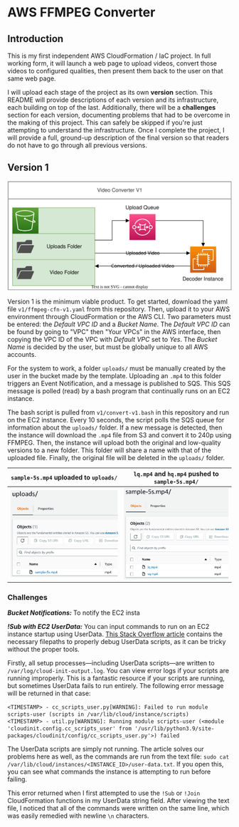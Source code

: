# AWS FFMPEG Converter

## Introduction
This is my first independent AWS CloudFormation / IaC project. In full working form, it will launch a web page to upload videos, convert those videos to configured qualities, then present them back to the user on that same web page.

I will upload each stage of the project as its own **version** section. This README will provide descriptions of each version and its infrastructure, each building on top of the last. Additionally, there will be a **challenges** section for each version, documenting problems that had to be overcome in the making of this project. This can safely be skipped if you're just attempting to understand the infrastructure. Once I complete the project, I will provide a full, ground-up description of the final version so that readers do not have to go through all previous versions.

## Version 1
![Diagram](https://raw.githubusercontent.com/joeyolson18/aws-ffmpeg-converter/main/images/video-converter-v1.svg)

Version 1 is the minimum viable product. To get started, download the yaml file `v1/ffmpeg-cfn-v1.yaml` from this repository. Then, upload it to your AWS environment through CloudFormation or the AWS CLI. Two parameters must be entered: the _Default VPC ID_ and a _Bucket Name_. The _Default VPC ID_ can be found by going to "VPC" then "Your VPCs" in the AWS interface, then copying the VPC ID of the VPC with _Default VPC_ set to _Yes_. The _Bucket Name_ is decided by the user, but must be globally unique to all AWS accounts. 

For the system to work, a folder `uploads/` must be manually created by the user in the bucket made by the template. Uploading an `.mp4` to this folder triggers an Event Notification, and a message is published to SQS. This SQS message is polled (read) by a bash program that continually runs on an EC2 instance.

The bash script is pulled from `v1/convert-v1.bash` in this repository and run on the EC2 instance. Every 10 seconds, the script polls the SQS queue for information about the `uploads/` folder. If a new message is detected, then the instance will download the `.mp4` file from S3 and convert it to 240p using FFMPEG. Then, the instance will upload both the original and low-quality versions to a new folder. This folder will share a name with that of the uploaded file. Finally, the original file will be deleted in the `uploads/` folder.

`sample-5s.mp4` uploaded to `uploads/` |  `lq.mp4` and `hq.mp4` pushed to `sample-5s.mp4/`
:-------------------------:|:-------------------------:
![](https://raw.githubusercontent.com/joeyolson18/aws-ffmpeg-converter/main/images/video-upload.png)  |  ![](https://raw.githubusercontent.com/joeyolson18/aws-ffmpeg-converter/main/images/video-conversion.png)

### Challenges
***Bucket Notifications:*** 
To notify the EC2 insta

***!Sub with EC2 UserData:*** 
You can input commands to run on an EC2 instance startup using UserData. [This Stack Overflow article](https://stackoverflow.com/questions/15904095/how-to-check-whether-my-user-data-passing-to-ec2-instance-is-working) contains the necessary filepaths to properly debug UserData scripts, as it can be tricky without the proper tools. 

Firstly, all setup processes—including UserData scripts—are written to `/var/log/cloud-init-output.log`. You can view error logs if your scripts are running improperly. This is a fantastic resource if your scripts are running, but sometimes UserData fails to run entirely. The following error message will be returned in that case:
```
<TIMESTAMP> - cc_scripts_user.py[WARNING]: Failed to run module scripts-user (scripts in /var/lib/cloud/instance/scripts)
<TIMESTAMP> - util.py[WARNING]: Running module scripts-user (<module 'cloudinit.config.cc_scripts_user' from '/usr/lib/python3.9/site-packages/cloudinit/config/cc_scripts_user.py'>) failed
```
The UserData scripts are simply not running. The article solves our problems here as well, as the commands are run from the text file: `sudo cat /var/lib/cloud/instances/<INSTANCE_ID>/user-data.txt`. If you open this, you can see what commands the instance is attempting to run before failing.

This error returned when I first attempted to use the `!Sub` or `!Join` CloudFormation functions in my UserData string field. After viewing the text file, I noticed that all of the commands were written on the same line, which was easily remedied with newline `\n` characters.


